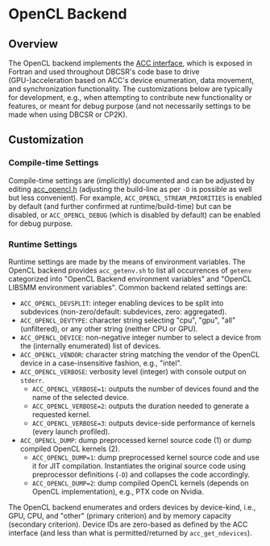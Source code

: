 # OpenCL Backend

## Overview

The OpenCL backend implements the [ACC interface](https://github.com/cp2k/dbcsr/blob/develop/src/acc/acc.h), which is exposed in Fortran and used throughout DBCSR's code base to drive (GPU-)acceleration based on ACC's device enumeration, data movement, and synchronization functionality. The customizations below are typically for development, e.g., when attempting to contribute new functionality or features, or meant for debug purpose (and not necessarily settings to be made when using DBCSR or CP2K).

## Customization

### Compile-time Settings

Compile-time settings are (implicitly) documented and can be adjusted by editing [acc_opencl.h](https://github.com/cp2k/dbcsr/blob/develop/src/acc/opencl/acc_opencl.h) (adjusting the build-line as per `-D` is possible as well but less convenient). For example, `ACC_OPENCL_STREAM_PRIORITIES` is enabled by default (and further confirmed at runtime/build-time) but can be disabled, or `ACC_OPENCL_DEBUG` (which is disabled by default) can be enabled for debug purpose.

### Runtime Settings

Runtime settings are made by the means of environment variables. The OpenCL backend provides `acc_getenv.sh` to list all occurrences of `getenv` categorized into "OpenCL Backend environment variables" and "OpenCL LIBSMM environment variables". Common backend related settings are:

* `ACC_OPENCL_DEVSPLIT`: integer enabling devices to be split into subdevices (non-zero/default: subdevices, zero: aggregated).
* `ACC_OPENCL_DEVTYPE`: character string selecting "cpu", "gpu", "all" (unfiltered), or any other string (neither CPU or GPU).
* `ACC_OPENCL_DEVICE`: non-negative integer number to select a device from the (internally enumerated) list of devices.
* `ACC_OPENCL_VENDOR`: character string matching the vendor of the OpenCL device in a case-insensitive fashion, e.g., "intel".
* `ACC_OPENCL_VERBOSE`: verbosity level (integer) with console output on `stderr`.
    * `ACC_OPENCL_VERBOSE=1`: outputs the number of devices found and the name of the selected device.
    * `ACC_OPENCL_VERBOSE=2`: outputs the duration needed to generate a requested kernel.
    * `ACC_OPENCL_VERBOSE=3`: outputs device-side performance of kernels (every launch profiled).
* `ACC_OPENCL_DUMP`: dump preprocessed kernel source code (1) or dump compiled OpenCL kernels (2).
    * `ACC_OPENCL_DUMP=1`: dump preprocessed kernel source code and use it for JIT compilation. Instantiates the original source code using preprocessor definitions (`-D`) and collapses the code accordingly.
    * `ACC_OPENCL_DUMP=2`: dump compiled OpenCL kernels (depends on OpenCL implementation), e.g., PTX code on Nvidia.

The OpenCL backend enumerates and orders devices by device-kind, i.e., GPU, CPU, and "other" (primary criterion) and by memory capacity (secondary criterion). Device IDs are zero-based as defined by the ACC interface (and less than what is permitted/returned by `acc_get_ndevices`).
